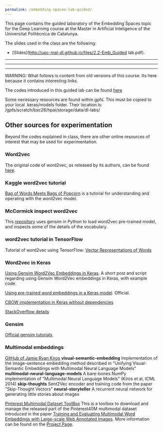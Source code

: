 ```yaml
---
permalink: /embedding-spaces-lab-guided/
---
```


This page contains the guided laboratory of the Embedding Spaces topic for the Deep Learning course at the Master in Artificial Inteligence of the Universitat Politècnica de Catalunya.

The slides used in the class are the following:

*  [Slides](http://upc-mai-dl.github.io/files/2.2-Emb_Guided lab.pdf).

-------------------------------------------------
-------------------------------------------------
-------------------------------------------------
WARNING: What follows is content from old versions of this course. Its here because it contains interesting links.

The codes introduced in this guided lab can be found [here](https://github.com/UPC-MAI-DL/UPC-MAI-DL.github.io/tree/master/_codes/3.Embeddings)

Some necessary resources are found within gpfs. This must be copied to your local .keras/models folder. Their location is:
/gpfs/scratch/bsc28/hpai/storage/data/dl-labs/


<a name='other'></a>
## Other sources for experimentation

Beyond the codes explained in class, there are other online resources of interest that may be used for experimentation.

### Word2vec

The original code of word2vec, as released by its authors, can be found [here](https://code.google.com/archive/p/word2vec/).

### Kaggle word2vec tutorial

[Bag of Words Meets Bags of Popcorn](https://www.kaggle.com/c/word2vec-nlp-tutorial) is a tutorial for understanding and operating with the word2vec model.

### McCormick inspect word2vec

This [repository](https://github.com/chrisjmccormick/inspect_word2vec) uses gensim in Python to load word2vec pre-trained model, and inspects some of the details of the vocabulary. 

### word2vec tutorial in TensorFlow

Tutorial of word2vec using TensorFlow: [Vector Representations of Words](https://www.tensorflow.org/tutorials/word2vec)

### Word2vec in Keras

[Using Gensim Word2Vec Embeddings in Keras](http://ben.bolte.cc/blog/2016/gensim.html). A short post and script regarding using Gensim Word2Vec embeddings in Keras, with example code.

[Using pre-trained word embeddings in a Keras model](https://blog.keras.io/using-pre-trained-word-embeddings-in-a-keras-model.html). Official.

[CBOW implementation in Keras without dependencies](https://github.com/abaheti95/Deep-Learning/blob/master/word2vec/keras/cbow_model.py)

[StackOverflow details](https://stackoverflow.com/questions/40244101/implement-word2vec-in-keras)

### Gensim

[Official gensim tutorials](https://radimrehurek.com/gensim/tutorial.html)

### Multimodal embeddings
[GitHub of Jamie Ryan Kiros](https://github.com/ryankiros)
**visual-semantic-embedding** Implementation of the image-sentence embedding method described in "Unifying Visual-Semantic Embeddings with Multimodal Neural Language Models"
**multimodal-neural-language-models** A bare-bones NumPy implementation of "Multimodal Neural Language Models" (Kiros et al, ICML 2014)
**skip-thoughts** Sent2Vec encoder and training code from the paper "Skip-Thought Vectors"
**neural-storyteller** A recurrent neural network for generating little stories about images

[Pinterest Multimodal Dataset ToolBox](https://github.com/mjhucla/P-Multimodal-Dataset-Toolbox)
This is a toolbox to download and manage the released part of the Pinterest40M multimodal dataset introduced in the paper [Training and Evaluating Multimodal Word Embeddings with Large-scale Web Annotated Images](https://papers.nips.cc/paper/6590-training-and-evaluating-multimodal-word-embeddings-with-large-scale-web-annotated-images). More information can be found on the [Project Page](http://www.stat.ucla.edu/~junhua.mao/multimodal_embedding.html).
